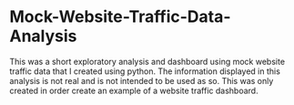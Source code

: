 # Mock-Website-Traffic-Data-Analysis
This was a short exploratory analysis and dashboard using mock website traffic data that I created using python. The information displayed in this analysis is not real and is not intended to be used as so. This was only created in order create an example of a website traffic dashboard.
